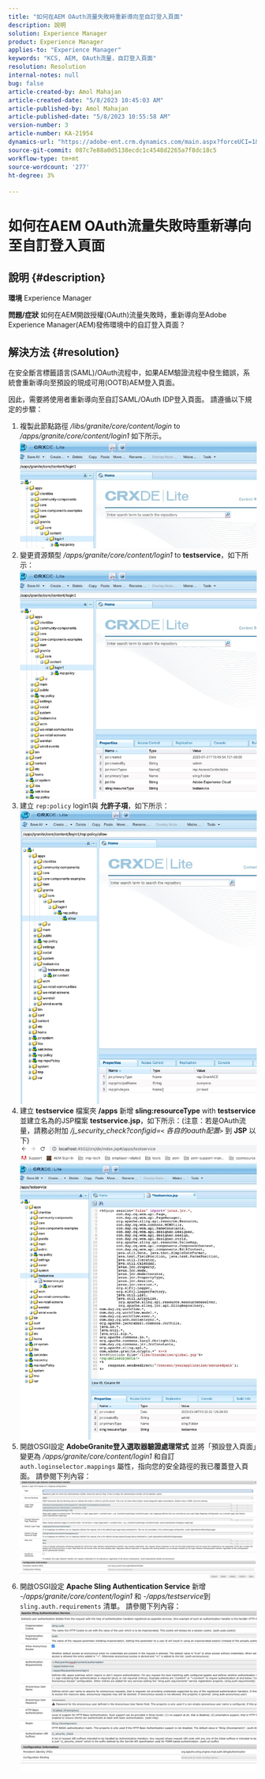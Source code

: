 ```yaml
---
title: "如何在AEM OAuth流量失敗時重新導向至自訂登入頁面"
description: 說明
solution: Experience Manager
product: Experience Manager
applies-to: "Experience Manager"
keywords: "KCS, AEM, OAuth流量，自訂登入頁面"
resolution: Resolution
internal-notes: null
bug: false
article-created-by: Amol Mahajan
article-created-date: "5/8/2023 10:45:03 AM"
article-published-by: Amol Mahajan
article-published-date: "5/8/2023 10:55:58 AM"
version-number: 3
article-number: KA-21954
dynamics-url: "https://adobe-ent.crm.dynamics.com/main.aspx?forceUCI=1&pagetype=entityrecord&etn=knowledgearticle&id=e93f925e-8ded-ed11-8849-6045bd006295"
source-git-commit: 087c7e88a0d5138ecdc1c4548d2265a7f8dc18c5
workflow-type: tm+mt
source-wordcount: '277'
ht-degree: 3%

---
```


# 如何在AEM OAuth流量失敗時重新導向至自訂登入頁面

## 說明 {#description}

<b>環境</b>
Experience Manager


<b>問題/症狀</b>
如何在AEM開啟授權(OAuth)流量失敗時，重新導向至Adobe Experience Manager(AEM)發佈環境中的自訂登入頁面？


## 解決方法 {#resolution}


在安全斷言標籤語言(SAML)/OAuth流程中，如果AEM驗證流程中發生錯誤，系統會重新導向至預設的現成可用(OOTB)AEM登入頁面。

因此，需要將使用者重新導向至自訂SAML/OAuth IDP登入頁面。 請遵循以下規定的步驟：

1. 複製此節點路徑 */libs/granite/core/content/login* to */apps/granite/core/content/login1* 如下所示。![](assets/704db5a9-53eb-ed11-a7c6-6045bd006e5a.png)
2. 變更資源類型 */apps/granite/core/content/login1* to <b>testservice</b>，如下所示：![](assets/25e0ebb5-ede4-ed11-a7c7-6045bd006a22.png)
3. 建立 `rep:policy` login1與 <b>允許子項</b>，如下所示：![](assets/cc0347ce-ede4-ed11-a7c7-6045bd006a22.png)
4. 建立 <b>testservice</b> 檔案夾 <b>/apps</b> 新增 <b>sling:resourceType</b> with <b>testservice</b> 並建立名為的JSP檔案 <b>testservice.jsp</b>，如下所示：(注意：若是OAuth流量，請務必附加 */j_security_check?configid=`<` 各自的oauth配置`>`* 到 <b>JSP</b> 以下)![](assets/aec657e1-ede4-ed11-a7c7-6045bd006a22.png)
5. 開啟OSGI設定 <b>AdobeGranite登入選取器驗證處理常式</b> 並將「預設登入頁面」變更為 */apps/granite/core/content/login1* 和自訂 `auth.loginselector.mappings` 屬性，指向您的安全路徑的我已覆蓋登入頁面。 請參閱下列內容：![](assets/b45869f6-ede4-ed11-a7c7-6045bd006a22.png)
6. 開啟OSGI設定 <b>Apache Sling Authentication Service</b> 新增 *-/apps/granite/core/content/login1* 和 *-/apps/testservice*&#x200B;到 `sling.auth.requirements` 清單。 請參閱下列內容：![](assets/494fad08-eee4-ed11-a7c7-6045bd006a22.png)

